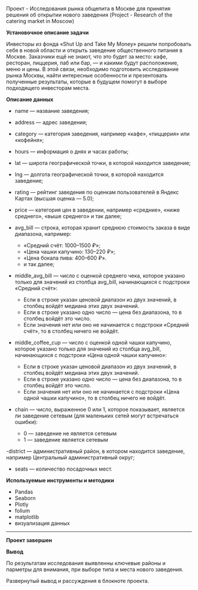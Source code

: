 Проект - Исследования рынка общепита в Москве для принятия решения об открытии нового заведения (Project - Research of the catering market in Moscow)


**Установочное описание задачи**

Инвесторы из фонда «Shut Up and Take My Money» решили попробовать себя в новой области и открыть заведение общественного питания в Москве. Заказчики ещё не знают, что это будет за место: кафе, ресторан, пиццерия, паб или бар, — и какими будут расположение, меню и цены. В этой связи, необходимо подготовить исследование рынка Москвы, найти интересные особенности и презентовать полученные результаты, которые в будущем помогут в выборе подходящего инвесторам места.


**Описание данных**

- name — название заведения;
- address — адрес заведения;
- category — категория заведения, например «кафе», «пиццерия» или «кофейня»;
- hours — информация о днях и часах работы;
- lat — широта географической точки, в которой находится заведение;
- lng — долгота географической точки, в которой находится заведение;
- rating — рейтинг заведения по оценкам пользователей в Яндекс Картах (высшая оценка — 5.0);
- price — категория цен в заведении, например «средние», «ниже среднего», «выше среднего» и так далее;
- avg_bill — строка, которая хранит среднюю стоимость заказа в виде диапазона, например:

    - «Средний счёт: 1000–1500 ₽»;
    - «Цена чашки капучино: 130–220 ₽»;
    - «Цена бокала пива: 400–600 ₽».
    - и так далее;

- middle_avg_bill — число с оценкой среднего чека, которое указано только для значений из столбца avg_bill, начинающихся с подстроки «Средний счёт»:

    - Если в строке указан ценовой диапазон из двух значений, в столбец войдёт медиана этих двух значений.
    - Если в строке указано одно число — цена без диапазона, то в столбец войдёт это число.
    - Если значения нет или оно не начинается с подстроки «Средний счёт», то в столбец ничего не войдёт.

- middle_coffee_cup — число с оценкой одной чашки капучино, которое указано только для значений из столбца avg_bill, начинающихся с подстроки «Цена одной чашки капучино»:

    - Если в строке указан ценовой диапазон из двух значений, в столбец войдёт медиана этих двух значений.
    - Если в строке указано одно число — цена без диапазона, то в столбец войдёт это число.
    - Если значения нет или оно не начинается с подстроки «Цена одной чашки капучино», то в столбец ничего не войдёт.

- chain — число, выраженное 0 или 1, которое показывает, является ли заведение сетевым (для маленьких сетей могут встречаться ошибки):
    - 0 — заведение не является сетевым
    - 1 — заведение является сетевым

-district — административный район, в котором находится заведение, например Центральный административный округ;
- seats — количество посадочных мест.


**Используемые инструменты и методики**

  - Pandas
  - Seaborn
  - Plotly
  - folium
  - matplotlib
  - визуализация данных

--------------------------------

**Проект завершен**

**Вывод** 

По результатам исследования выявленны ключевые районы и парметры для внимания, при выборе типа и места нового заведения. 

Развернутый вывод и рассуждения в блокноте проекта. 

